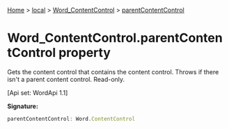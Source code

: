 [Home](./index) &gt; [local](local.md) &gt; [Word\_ContentControl](local.word_contentcontrol.md) &gt; [parentContentControl](local.word_contentcontrol.parentcontentcontrol.md)

# Word\_ContentControl.parentContentControl property

Gets the content control that contains the content control. Throws if there isn't a parent content control. Read-only. 

 \[Api set: WordApi 1.1\]

**Signature:**
```javascript
parentContentControl: Word.ContentControl
```
